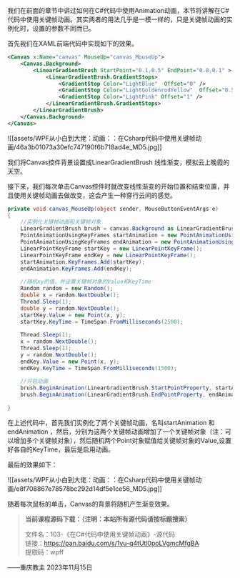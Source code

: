 我们在前面的章节中讲过如何在C#代码中使用Animation动画，本节将讲解在C#代码中使用关键帧动画。其实两者的用法几乎是一模一样的，只是关键帧动画的实例化时，设置的参数不同而已。

首先我们在XAML前端代码中实现如下的效果。

```xml
<Canvas x:Name="canvas" MouseUp="canvas_MouseUp">
    <Canvas.Background>
        <LinearGradientBrush StartPoint="0.1,0.5" EndPoint="0.8,0.1" >
            <LinearGradientBrush.GradientStops>
                <GradientStop Color="LightBlue"  Offset="0" />
                <GradientStop Color="LightGoldenrodYellow"  Offset="0.5" />
                <GradientStop Color="LightPink" Offset="1" />
            </LinearGradientBrush.GradientStops>
        </LinearGradientBrush>
    </Canvas.Background>
</Canvas>
```

![[assets/WPF从小白到大佬：动画：：在Csharp代码中使用关键帧动画/46a3b01073a30efc747190f6b718ad4e_MD5.jpg]]

我们将Canvas控件背景设置成LinearGradientBrush 线性渐变，模拟云上晚霞的天空。

接下来，我们每次单击Canvas控件时就改变线性渐变的开始位置和结束位置，并且使用关键帧动画去做改变，这会产生一种穿行云间的感觉。

```cs
private void canvas_MouseUp(object sender, MouseButtonEventArgs e)
{
    //实例化关键帧动画和关键帧对象
    LinearGradientBrush brush = canvas.Background as LinearGradientBrush;
    PointAnimationUsingKeyFrames startAnimation = new PointAnimationUsingKeyFrames();
    PointAnimationUsingKeyFrames endAnimation = new PointAnimationUsingKeyFrames();
    LinearPointKeyFrame startKey = new LinearPointKeyFrame();
    LinearPointKeyFrame endKey = new LinearPointKeyFrame();
    startAnimation.KeyFrames.Add(startKey);
    endAnimation.KeyFrames.Add(endKey);
 
    //随机xy的值，并设置关键帧对象的Value和KeyTime
    Random random = new Random();
    double x = random.NextDouble();
    Thread.Sleep(1);
    double y = random.NextDouble();
    startKey.Value = new Point(x, y);
    startKey.KeyTime = TimeSpan.FromMilliseconds(2500);
 
    Thread.Sleep(1);
    x = random.NextDouble();
    Thread.Sleep(1);
    y = random.NextDouble();
    endKey.Value = new Point(x, y);
    endKey.KeyTime = TimeSpan.FromMilliseconds(1500);
 
    //开启动画
    brush.BeginAnimation(LinearGradientBrush.StartPointProperty, startAnimation);
    brush.BeginAnimation(LinearGradientBrush.EndPointProperty, endAnimation);
 
}
```

在上述代码中，首先我们实例化了两个关键帧动画，名叫startAnimation 和endAnimation ，然后，分别为这两个关键帧动画增加了一个关键帧对象（注：可以增加多个关键帧对象），然后随机两个Point对象赋值给关键帧对象的Value,设置好各自的KeyTime，最后是启用动画。

最后的效果如下：

![[assets/WPF从小白到大佬：动画：：在Csharp代码中使用关键帧动画/e8f708867e78578bc292d14df5e1ce56_MD5.jpg]]

随着每次鼠标的单击，Canvas的背景将随机产生渐变效果。

> **当前课程源码下载：（注明：本站所有源代码请按标题搜索）**
> 
> 文件名：103-《在C#代码中使用关键帧动画》-源代码  
> 链接：https://pan.baidu.com/s/1yu-q4tUtl0poLVgmcMfgBA  
> 提取码：wpff

——重庆教主 2023年11月15日